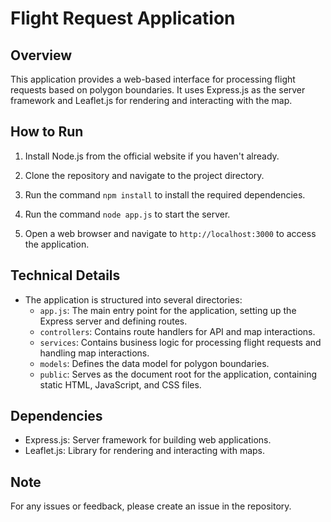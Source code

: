 Flight Request Application
==========================

Overview
--------

This application provides a web-based interface for processing flight requests based on polygon boundaries. It uses Express.js as the server framework and Leaflet.js for rendering and interacting with the map.

How to Run
-----------

1. Install Node.js from the official website if you haven't already.

2. Clone the repository and navigate to the project directory.

3. Run the command `npm install` to install the required dependencies.

4. Run the command `node app.js` to start the server.

5. Open a web browser and navigate to `http://localhost:3000` to access the application.

Technical Details
----------------

* The application is structured into several directories:
	+ `app.js`: The main entry point for the application, setting up the Express server and defining routes.
	+ `controllers`: Contains route handlers for API and map interactions.
	+ `services`: Contains business logic for processing flight requests and handling map interactions.
	+ `models`: Defines the data model for polygon boundaries.
	+ `public`: Serves as the document root for the application, containing static HTML, JavaScript, and CSS files.

Dependencies
------------

* Express.js: Server framework for building web applications.
* Leaflet.js: Library for rendering and interacting with maps.

Note
----

For any issues or feedback, please create an issue in the repository.